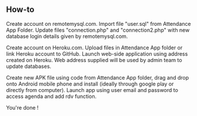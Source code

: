 ## How-to

Create account on remotemysql.com. Import file "user.sql" from Attendance App Folder. Update files "connection.php" and "connection2.php" with new database login details given by remotemysql.com. 

Create account on Heroku.com. Upload files in Attendance App folder or link Heroku account to GitHub.
Launch web-side application using address created on Heroku. Web address supplied will be used by admin team to update databases.

Create new APK file using code from Attendance App folder, drag and drop onto Android mobile phone and install (ideally through google play or directly from computer). Launch app using user email and password to access agenda and add rdv function.

You're done !
